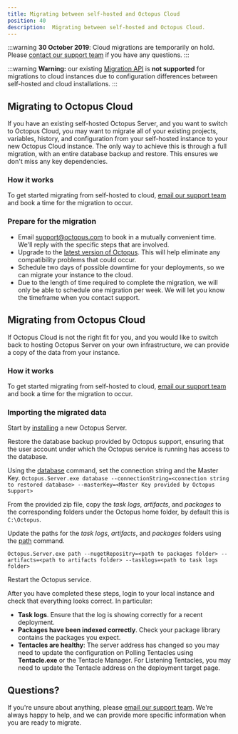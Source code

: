 ```yaml
---
title: Migrating between self-hosted and Octopus Cloud
position: 40
description:  Migrating between self-hosted and Octopus Cloud.
---
```


:::warning
**30 October 2019**: Cloud migrations are temporarily on hold. Please [contact our support team](mailto:support@octopus.com) if you have any questions.
:::

:::warning
**Warning:** our existing [Migration API](/docs/octopus-rest-api/migration-api/index.md) is **not supported** for migrations to cloud instances due to configuration differences between self-hosted and cloud installations.
:::

## Migrating to Octopus Cloud

If you have an existing self-hosted Octopus Server, and you want to switch to Octopus Cloud, you may want to migrate all of your existing projects, variables, history, and configuration from your self-hosted instance to your new Octopus Cloud instance. The only way to achieve this is through a full migration, with an entire database backup and restore. This ensures we don't miss any key dependencies.

### How it works

To get started migrating from self-hosted to cloud, [email our support team](mailto:support@octopus.com) and book a time for the migration to occur. 

### Prepare for the migration

- Email [support@octopus.com](mailto:support@octopus.com) to book in a mutually convenient time. We'll reply with the specific steps that are involved.
- Upgrade to the [latest version of Octopus](https://octopus.com/downloads). This will help eliminate any compatibility problems that could occur.
- Schedule two days of possible downtime for your deployments, so we can migrate your instance to the cloud.
- Due to the length of time required to complete the migration, we will only be able to schedule one migration per week. We will let you know the timeframe when you contact support.

## Migrating from Octopus Cloud

If Octopus Cloud is not the right fit for you, and you would like to switch back to hosting Octopus Server on your own infrastructure, we can provide a copy of the data from your instance.

### How it works

To get started migrating from self-hosted to cloud, [email our support team](mailto:support@octopus.com) and book a time for the migration to occur. 

### Importing the migrated data 

Start by [installing](/docs/installation/index.md) a new Octopus Server. 

Restore the database backup provided by Octopus support, ensuring that the user account under which the Octopus service is running has access to the database.

Using the [database](/docs/octopus-rest-api/octopus.server.exe-command-line/database.md) command, set the connection string and the Master Key.
`Octopus.Server.exe database --connectionString=<connection string to restored database> --masterKey=<Master Key provided by Octopus Support>`

From the provided zip file, copy the *task logs*, *artifacts*, and *packages* to the corresponding folders under the Octopus home folder, by default this is `C:\Octopus`.

Update the paths for the *task logs*, *artifacts*, and *packages* folders using the [path](/docs/octopus-rest-api/octopus.server.exe-command-line/path.md) command.

`Octopus.Server.exe path --nugetRepositry=<path to packages folder> --artifacts=<path to artifacts folder> --tasklogs=<path to task logs folder>`

Restart the Octopus service.

After you have completed these steps, login to your local instance and check that everything looks correct. In particular:

- **Task logs**. Ensure that the log is showing correctly for a recent deployment.
- **Packages have been indexed correctly**. Check your package library contains the packages you expect.
- **Tentacles are healthy**: 
    The server address has changed so you may need to update the configuration on Polling Tentacles using **Tentacle.exe** or the Tentacle Manager. For Listening Tentacles, you may need to update the Tentacle address on the deployment target page.

## Questions?

If you're unsure about anything, please [email our support team](mailto:support@octopus.com). We're always happy to help, and we can provide more specific information when you are ready to migrate.
